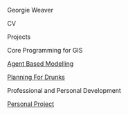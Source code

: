 Georgie Weaver


CV


Projects

Core Programming for GIS


[Agent Based Modelling](georgieweaver.github.io/model)


[Planning For Drunks](georgieweaver.github.io/drunks)

Professional and Personal Development


[Personal Project](georgieweaver.github.io/ppdproject)
